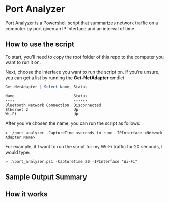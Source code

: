 
# Port Analyzer 

Port Analyzer is a Powershell script that summarizes network traffic on a computer by port given an IP Interface and an interval of time.  

## How to use the script

To start, you'll need to copy the root folder of this repo to the computer you want to run it on. 

Next, choose the interface you want to run the script on. If you're unsure, you can get a list by running the **Get-NetAdapter** cmdlet 

```Powershell
Get-NetAdapter | Select Name, Status
```

```
Name 						  Status 
---- 						  ------  
Bluetooth Network Connection  Disconnected 
Ethernet 2 					  Up 
Wi-Fi 						  Up
```

After you've chosen the name, you can run the script as follows:

```
> ./port_analyzer -CaptureTime <seconds to run> -IPInterface <Network Adapter Name>
```
For example, if I want to run the script for my Wi-Fi traffic for 20 seconds, I would type:

```
> .\port_analyzer.ps1 -CaptureTime 20 -IPInterface "Wi-Fi"
``` 

## Sample Output Summary



## How it works 

